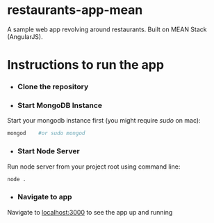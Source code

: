 # restaurants-app-mean
A sample web app revolving around restaurants. Built on MEAN Stack (AngularJS).


# Instructions to run the app

- ### Clone the repository

- ### Start MongoDB Instance
Start your mongodb instance first (you might require *sudo* on mac):
```bash
mongod    #or sudo mongod
```
- ### Start Node Server
Run node server from your project root using command line:
```bash
node .
```

- ### Navigate to app
Navigate to [localhost:3000](http://localhost:3000) to see the app up and running
